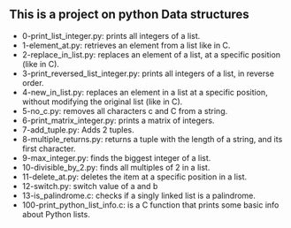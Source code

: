 ## This is a project on python Data structures
* 0-print_list_integer.py: prints all integers of a list.
* 1-element_at.py: retrieves an element from a list like in C.
* 2-replace_in_list.py: replaces an element of a list,
  at a specific position (like in C).
* 3-print_reversed_list_integer.py: prints all integers of a list,
  in reverse order.
* 4-new_in_list.py: replaces an element in a list at a specific position,
  without modifying the original list (like in C).
* 5-no_c.py: removes all characters c and C from a string.
* 6-print_matrix_integer.py: prints a matrix of integers.
* 7-add_tuple.py:  Adds 2 tuples.
* 8-multiple_returns.py: returns a tuple with the length of a string,
  and its first character.
* 9-max_integer.py: finds the biggest integer of a list.
* 10-divisible_by_2.py: finds all multiples of 2 in a list.
* 11-delete_at.py: deletes the item at a specific position in a list.
* 12-switch.py: switch value of a and b
* 13-is_palindrome.c: checks if a singly linked list is a palindrome.
* 100-print_python_list_info.c: is a C function that prints
  some basic info about Python lists.